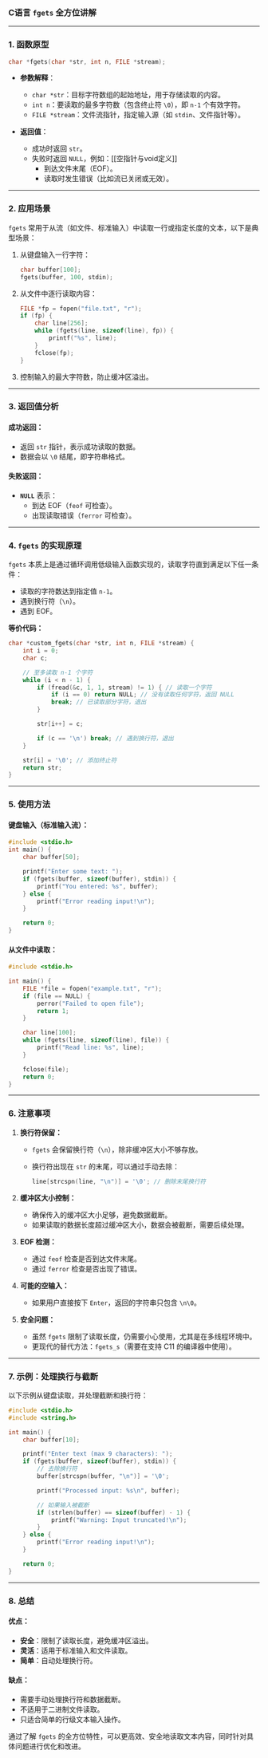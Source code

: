 ### **C语言 `fgets` 全方位讲解**

---

### **1. 函数原型**

```c
char *fgets(char *str, int n, FILE *stream);
```

- **参数解释**：
    
    - `char *str`：目标字符数组的起始地址，用于存储读取的内容。
    - `int n`：要读取的最多字符数（包含终止符 `\0`），即 `n-1` 个有效字符。
    - `FILE *stream`：文件流指针，指定输入源（如 `stdin`、文件指针等）。
- **返回值**：
    
    - 成功时返回 `str`。
    - 失败时返回 `NULL`，例如：[[空指针与void定义]]
        - 到达文件末尾（EOF）。
        - 读取时发生错误（比如流已关闭或无效）。

---

### **2. 应用场景**

`fgets` 常用于从流（如文件、标准输入）中读取一行或指定长度的文本，以下是典型场景：

1. 从键盘输入一行字符：
    
    ```c
    char buffer[100];
    fgets(buffer, 100, stdin);
    ```
    
2. 从文件中逐行读取内容：
    
    ```c
    FILE *fp = fopen("file.txt", "r");
    if (fp) {
        char line[256];
        while (fgets(line, sizeof(line), fp)) {
            printf("%s", line);
        }
        fclose(fp);
    }
    ```
    
3. 控制输入的最大字符数，防止缓冲区溢出。

---

### **3. 返回值分析**

#### **成功返回：**

- 返回 `str` 指针，表示成功读取的数据。
- 数据会以 `\0` 结尾，即字符串格式。

#### **失败返回：**

- **`NULL`** 表示：
    - 到达 EOF（`feof` 可检查）。
    - 出现读取错误（`ferror` 可检查）。

---

### **4. `fgets` 的实现原理**

`fgets` 本质上是通过循环调用低级输入函数实现的，读取字符直到满足以下任一条件：

- 读取的字符数达到指定值 `n-1`。
- 遇到换行符（`\n`）。
- 遇到 EOF。

**等价代码：**

```c
char *custom_fgets(char *str, int n, FILE *stream) {
    int i = 0;
    char c;

    // 至多读取 n-1 个字符
    while (i < n - 1) {
        if (fread(&c, 1, 1, stream) != 1) { // 读取一个字符
            if (i == 0) return NULL; // 没有读取任何字符，返回 NULL
            break; // 已读取部分字符，退出
        }

        str[i++] = c;

        if (c == '\n') break; // 遇到换行符，退出
    }

    str[i] = '\0'; // 添加终止符
    return str;
}
```

---

### **5. 使用方法**

#### **键盘输入（标准输入流）：**

```c
#include <stdio.h>
int main() {
    char buffer[50];

    printf("Enter some text: ");
    if (fgets(buffer, sizeof(buffer), stdin)) {
        printf("You entered: %s", buffer);
    } else {
        printf("Error reading input!\n");
    }

    return 0;
}
```

#### **从文件中读取：**

```c
#include <stdio.h>

int main() {
    FILE *file = fopen("example.txt", "r");
    if (file == NULL) {
        perror("Failed to open file");
        return 1;
    }

    char line[100];
    while (fgets(line, sizeof(line), file)) {
        printf("Read line: %s", line);
    }

    fclose(file);
    return 0;
}
```

---

### **6. 注意事项**

1. **换行符保留：**
    
    - `fgets` 会保留换行符（`\n`），除非缓冲区大小不够存放。
    - 换行符出现在 `str` 的末尾，可以通过手动去除：
        
        ```c
        line[strcspn(line, "\n")] = '\0'; // 删除末尾换行符
        ```
        
2. **缓冲区大小控制：**
    
    - 确保传入的缓冲区大小足够，避免数据截断。
    - 如果读取的数据长度超过缓冲区大小，数据会被截断，需要后续处理。
3. **EOF 检测：**
    
    - 通过 `feof` 检查是否到达文件末尾。
    - 通过 `ferror` 检查是否出现了错误。
4. **可能的空输入：**
    
    - 如果用户直接按下 `Enter`，返回的字符串只包含 `\n\0`。
5. **安全问题：**
    
    - 虽然 `fgets` 限制了读取长度，仍需要小心使用，尤其是在多线程环境中。
    - 更现代的替代方法：`fgets_s`（需要在支持 C11 的编译器中使用）。

---

### **7. 示例：处理换行与截断**

以下示例从键盘读取，并处理截断和换行符：

```c
#include <stdio.h>
#include <string.h>

int main() {
    char buffer[10];

    printf("Enter text (max 9 characters): ");
    if (fgets(buffer, sizeof(buffer), stdin)) {
        // 去除换行符
        buffer[strcspn(buffer, "\n")] = '\0';

        printf("Processed input: %s\n", buffer);

        // 如果输入被截断
        if (strlen(buffer) == sizeof(buffer) - 1) {
            printf("Warning: Input truncated!\n");
        }
    } else {
        printf("Error reading input!\n");
    }

    return 0;
}
```

---

### **8. 总结**

#### **优点：**

- **安全**：限制了读取长度，避免缓冲区溢出。
- **灵活**：适用于标准输入和文件读取。
- **简单**：自动处理换行符。

#### **缺点：**

- 需要手动处理换行符和数据截断。
- 不适用于二进制文件读取。
- 只适合简单的行级文本输入操作。

通过了解 `fgets` 的全方位特性，可以更高效、安全地读取文本内容，同时针对具体问题进行优化和改进。